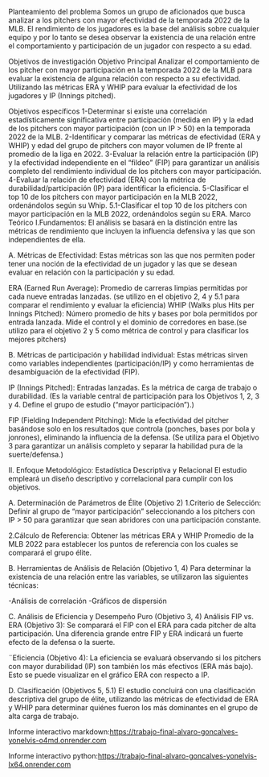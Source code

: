 Planteamiento del problema
Somos un grupo de aficionados que busca analizar a los pitchers con mayor efectividad de la temporada 2022 de la MLB. El rendimiento de los jugadores es la base del análisis sobre cualquier equipo y por lo tanto se desea observar la existencia de una relación entre el comportamiento y participación de un jugador con respecto a su edad.

Objetivos de investigación
Objetivo Principal
Analizar el comportamiento de los pitcher con mayor participación en la temporada 2022 de la MLB para evaluar la existencia de alguna relación con respecto a su efectividad. Utilizando las métricas ERA y WHIP para evaluar la efectividad de los jugadores y IP (Innings pitched).

Objetivos específicos
1-Determinar si existe una correlación estadísticamente significativa entre participación (medida en IP) y la edad de los pitchers con mayor participación (con un IP > 50) en la temporada 2022 de la MLB.
2-Identificar y comparar las métricas de efectividad (ERA y WHIP) y edad del grupo de pitchers con mayor volumen de IP frente al promedio de la liga en 2022.
3-Evaluar la relación entre la participación (IP) y la efectividad independiente en el “fildeo” (FIP) para garantizar un análisis completo del rendimiento individual de los pitchers con mayor participación.
4-Evaluar la relación de efectividad (ERA) con la métrica de durabilidad/participación (IP) para identificar la eficiencia.
5-Clasificar el top 10 de los pitchers con mayor participación en la MLB 2022, ordenándolos según su Whip.
5.1-Clasificar el top 10 de los pitchers con mayor participación en la MLB 2022, ordenándolos según su ERA.
Marco Teórico
I.Fundamentos:
El análisis se basará en la distinción entre las métricas de rendimiento que incluyen la influencia defensiva y las que son independientes de ella.

A. Métricas de Efectividad:
Estas métricas son las que nos permiten poder tener una noción de la efectividad de un jugador y las que se desean evaluar en relación con la participación y su edad.

ERA (Earned Run Average): Promedio de carreras limpias permitidas por cada nueve entradas lanzadas. (se utilizo en el objetivo 2, 4 y 5.1 para comparar el rendimiento y evaluar la eficiencia) WHIP (Walks plus Hits per Innings Pitched): Número promedio de hits y bases por bola permitidos por entrada lanzada. Mide el control y el dominio de corredores en base.(se utilizo para el objetivo 2 y 5 como métrica de control y para clasificar los mejores pitchers)

B. Métricas de participación y habilidad individual:
Estas métricas sirven como variables independientes (participación/IP) y como herramientas de desambiguación de la efectividad (FIP).

IP (Innings Pitched): Entradas lanzadas. Es la métrica de carga de trabajo o durabilidad. (Es la variable central de participación para los Objetivos 1, 2, 3 y 4. Define el grupo de estudio (“mayor participación”).)

FIP (Fielding Independent Pitching): Mide la efectividad del pitcher basándose solo en los resultados que controla (ponches, bases por bola y jonrones), eliminando la influencia de la defensa. (Se utiliza para el Objetivo 3 para garantizar un análisis completo y separar la habilidad pura de la suerte/defensa.)

II. Enfoque Metodológico: Estadística Descriptiva y Relacional
El estudio empleará un diseño descriptivo y correlacional para cumplir con los objetivos.

A. Determinación de Parámetros de Élite (Objetivo 2)
1.Criterio de Selección: Definir al grupo de “mayor participación” seleccionando a los pitchers con IP > 50 para garantizar que sean abridores con una participación constante.

2.Cálculo de Referencia: Obtener las métricas ERA y WHIP Promedio de la MLB 2022 para establecer los puntos de referencia con los cuales se comparará el grupo élite.

B. Herramientas de Análisis de Relación (Objetivo 1, 4)
Para determinar la existencia de una relación entre las variables, se utilizaron las siguientes técnicas:

-Análisis de correlación -Gráficos de dispersión

C. Análisis de Eficiencia y Desempeño Puro (Objetivo 3, 4)
Análisis FIP vs. ERA (Objetivo 3): Se comparará el FIP con el ERA para cada pitcher de alta participación. Una diferencia grande entre FIP y ERA indicará un fuerte efecto de la defensa o la suerte.

¨Eficiencia (Objetivo 4): La eficiencia se evaluará observando si los pitchers con mayor durabilidad (IP) son también los más efectivos (ERA más bajo). Esto se puede visualizar en el gráfico ERA con respecto a IP.

D. Clasificación (Objetivos 5, 5.1)
El estudio concluirá con una clasificación descriptiva del grupo de élite, utilizando las métricas de efectividad de ERA y WHIP para determinar quiénes fueron los más dominantes en el grupo de alta carga de trabajo.

Informe interactivo markdown:https://trabajo-final-alvaro-goncalves-yonelvis-o4md.onrender.com 

Informe interactivo python:https://trabajo-final-alvaro-goncalves-yonelvis-lx64.onrender.com
